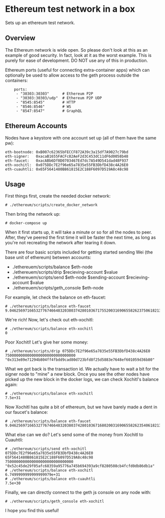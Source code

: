 # Ethereum test network in a box

Sets up an ethereum test network.

## Overview

The Ethereum network is wide open. So please don't look at this as an example
of good security. In fact, look at it as the worst example. This is purely for
ease of development. DO NOT use any of this in production.

Ethereum ports (useful for connecting extra-container apps) which can
optionally be used to allow access to the geth process outside the containers:

```
    ports:
     - "30303:30303"      # Ethereum P2P
     - "30303:30303/udp"  # Ethereum P2P UDP
     - "8545:8545"        # HTTP
     - "8546:8546"        # WS
     - "8547:8547"        # GraphQL
```

## Ethereum Accounts

Nodes have a keystore with one account set up (all of them have the same pw):

```
eth-bootnode: 0xB007c62365bFECCF872A39c3a15df7A9027c79bd
eth-signer:   0xacaB1655FACFc82AeF2d3C453dC11dF6d0058b48
eth-faucet:   0xacABb6Df0D0703467Ed7dc7A549D541dad48F937
eth-xochitl:  0x075DDc7E2f96e65a7835e55FB3DbfD438c4A26E0
eth-cuauhtli: 0x65F5641480B861815E2C188F6097D519A8c48c98
```

## Usage

First things first, create the needed docker network:

```
# ./ethereum/scripts/create_docker_network
```

Then bring the network up:

```
# docker-compose up
```

When it first starts up, it will take a minute or so for all the nodes to peer.
After, they've peered the first time it will be faster the next time, as long
as you're not recreating the network after tearing it down.

There are four basic scripts included for getting started sending Wei (the base
unit of ethereum) between accounts:

 * ./ethereuem/scripts/balance $eth-node
 * ./ethereuem/scripts/drip $recieving-account $value
 * ./ethereuem/scripts/send $eth-node $sending-account $recieving-account $value
 * ./ethereuem/scripts/geth_console $eth-node

For example, let check the balance on eth-faucet:

```
# ./ethereum/scripts/balance eth-faucet
9.04625697166532776746648320380374280103671755200316906558262375061821325312e+74
```

We're rich! Now, let's check out eth-xochitl:

```
# ./ethereum/scripts/balance eth-xochitl
0
```

Poor Xochitl! Let's give her some money:

```
# ./ethereum/scripts/drip 075DDc7E2f96e65a7835e55FB3DbfD438c4A26E0 75000000000000000000000000000000
"0x313e89e71294b804ff4fbdd9cad80d723bfd8f25d5883e7648ef601059d36b80"
```

What we got back is the transaction id. We actually have to wait a bit for the
signer node to "mine" a new block. Once you see the other nodes have picked up
the new block in the docker logs, we can check Xochitl's balance again:

```
# ./ethereum/scripts/balance eth-xochitl
7.5e+31
```

Now Xochitl has quite a bit of ethereum, but we have barely made a dent in our
faucet's balance:

```
# ./ethereum/scripts/balance eth-faucet
9.04625697166532776746648320380374280103671680200316906558262354061821325312e+74
```

What else can we do? Let's send some of the money from Xochitl to Cuauhtli:

```
# ./ethereum/scripts/send eth-xochitl 075DDc7E2f96e65a7835e55FB3DbfD438c4A26E0 65F5641480B861815E2C188F6097D519A8c48c98 7500000000000000000000000000000
"0x52c45de29f05afc68359a95776a745b694393a9cf8280508cb4fcfd0db86db1a"
# ./ethereum/scripts/balance eth-xochitl
6.7499999999999999979e+31
# ./ethereum/scripts/balance eth-cuauhtli
7.5e+30
```

Finally, we can directly connect to the geth js console on any node with:

```
# ./ethereum/scripts/geth_console eth-xochitl
```

I hope you find this useful!
